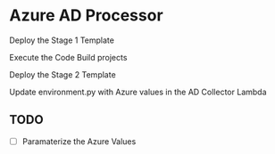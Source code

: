 # Azure AD Processor

Deploy the Stage 1 Template

Execute the Code Build projects

Deploy the Stage 2 Template

Update environment.py with Azure values in the AD Collector Lambda

## TODO

- [ ] Paramaterize the Azure Values